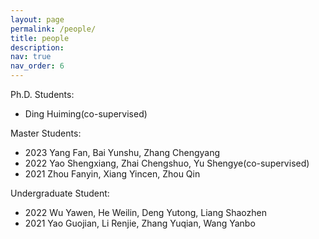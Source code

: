 ```yaml
---
layout: page
permalink: /people/
title: people
description: 
nav: true
nav_order: 6
---
```


<!--For now, this page is assumed to be a static description of your courses. You can convert it to a collection similar to `_projects/` so that you can have a dedicated page for each course.-->

<!--Organize your courses by years, topics, or universities, however you like!-->

Ph.D. Students:
* Ding Huiming(co-supervised)

Master Students:
* 2023 Yang Fan, Bai Yunshu, Zhang Chengyang 
* 2022 Yao Shengxiang, Zhai Chengshuo, Yu Shengye(co-supervised)
* 2021 Zhou Fanyin, Xiang Yincen, Zhou Qin

Undergraduate Student:
* 2022 Wu Yawen, He Weilin, Deng Yutong, Liang Shaozhen
* 2021 Yao Guojian, Li Renjie, Zhang Yuqian, Wang Yanbo



